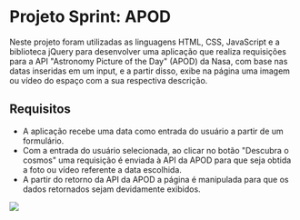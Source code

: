 <h1>Projeto Sprint: APOD</h1>

  <p>Neste projeto foram utilizadas as linguagens HTML, CSS, JavaScript e a biblioteca jQuery para desenvolver uma aplicação que realiza requisições para a API "Astronomy Picture of the Day" (APOD) da Nasa, com base nas datas inseridas em um input, e a partir disso, exibe na página uma imagem ou vídeo do espaço com a sua respectiva descrição.</p>

<h2>Requisitos</h2>

  <ul>
    <li>A aplicação recebe uma data como entrada do usuário a partir de um formulário.</li> 
    <li>Com a entrada do usuário selecionada, ao clicar no botão "Descubra o cosmos" uma requisição é enviada à API da APOD para que seja obtida a foto ou vídeo referente a data escolhida.</li>
    <li>A partir do retorno da API da APOD a página é manipulada para que os dados retornados sejam devidamente exibidos.</li>
  </ul>
  
<img src="./media/apodNasa.gif">


